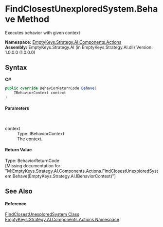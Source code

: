 # FindClosestUnexploredSystem.Behave Method 
 

Executes behavior with given context

**Namespace:**&nbsp;<a href="N_EmptyKeys_Strategy_AI_Components_Actions">EmptyKeys.Strategy.AI.Components.Actions</a><br />**Assembly:**&nbsp;EmptyKeys.Strategy.AI (in EmptyKeys.Strategy.AI.dll) Version: 1.0.0.0 (1.0.0.0)

## Syntax

**C#**<br />
``` C#
public override BehaviorReturnCode Behave(
	IBehaviorContext context
)
```


#### Parameters
&nbsp;<dl><dt>context</dt><dd>Type: IBehaviorContext<br />The context.</dd></dl>

#### Return Value
Type: BehaviorReturnCode<br />\[Missing <returns> documentation for "M:EmptyKeys.Strategy.AI.Components.Actions.FindClosestUnexploredSystem.Behave(EmptyKeys.Strategy.AI.IBehaviorContext)"\]

## See Also


#### Reference
<a href="T_EmptyKeys_Strategy_AI_Components_Actions_FindClosestUnexploredSystem">FindClosestUnexploredSystem Class</a><br /><a href="N_EmptyKeys_Strategy_AI_Components_Actions">EmptyKeys.Strategy.AI.Components.Actions Namespace</a><br />